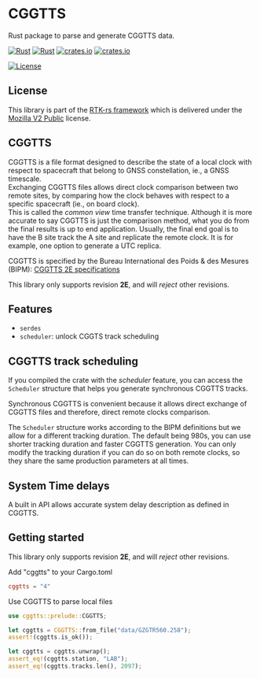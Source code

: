 CGGTTS 
======

Rust package to parse and generate CGGTTS data.

[![Rust](https://github.com/rtk-rs/cggtts/actions/workflows/rust.yml/badge.svg)](https://github.com/rtk-rs/cggtts/actions/workflows/rust.yml)
[![Rust](https://github.com/rtk-rs/cggtts/actions/workflows/daily.yml/badge.svg)](https://github.com/rtk-rs/cggtts/actions/workflows/daily.yml)
[![crates.io](https://docs.rs/cggtts/badge.svg)](https://docs.rs/cggtts/)
[![crates.io](https://img.shields.io/crates/d/cggtts.svg)](https://crates.io/crates/cggtts)

[![License](https://img.shields.io/badge/license-MPL_2.0-orange?style=for-the-badge&logo=mozilla)](https://github.com/rtk-rs/sp3/blob/main/LICENSE)

## License

This library is part of the [RTK-rs framework](https://github.com/rtk-rs) which
is delivered under the [Mozilla V2 Public](https://www.mozilla.org/en-US/MPL/2.0) license.

## CGGTTS

CGGTTS is a file format designed to describe the state of a local clock with respect to spacecraft that belong
to GNSS constellation, ie., a GNSS timescale.  
Exchanging CGGTTS files allows direct clock comparison between two remote sites, by comparing how the clock behaves
with respect to a specific spacecraft (ie., on board clock).  
This is called the _common view_ time transfer technique. Although it is more accurate to say CGGTTS is just the comparison method,
what you do from the final results is up to end application. Usually, the final end goal is to have the B site track the A site
and replicate the remote clock. It is for example, one option to generate a UTC replica.

CGGTTS is specified by the Bureau International des Poids & des Mesures (BIPM):
[CGGTTS 2E specifications](https://www.bipm.org/documents/20126/52718503/G1-2015.pdf/f49995a3-970b-a6a5-9124-cc0568f85450)

This library only supports revision **2E**, and will _reject_ other revisions.

## Features

- `serdes`
- `scheduler`: unlock CGGTS track scheduling

## CGGTTS track scheduling

If you compiled the crate with the _scheduler_ feature, you can access the
`Scheduler` structure that helps you generate synchronous CGGTTS tracks.

Synchronous CGGTTS is convenient because it allows direct exchange of CGGTTS files
and therefore, direct remote clocks comparison.

The `Scheduler` structure works according to the BIPM definitions but we allow for a different
tracking duration. The default being 980s, you can use shorter tracking duration and faster
CGGTTS generation. You can only modify the tracking duration if you can do so on both remote clocks,
so they share the same production parameters at all times.

## System Time delays

A built in API allows accurate system delay description as defined in CGGTTS.

## Getting started

This library only supports revision **2E**, and will _reject_ other revisions.

Add "cggtts" to your Cargo.toml

```toml
cggtts = "4"
```

Use CGGTTS to parse local files

```rust
use cggtts::prelude::CGGTTS;

let cggtts = CGGTTS::from_file("data/GZGTR560.258");
assert!(cggtts.is_ok());

let cggtts = cggtts.unwrap();
assert_eq!(cggtts.station, "LAB");
assert_eq!(cggtts.tracks.len(), 2097);
```

